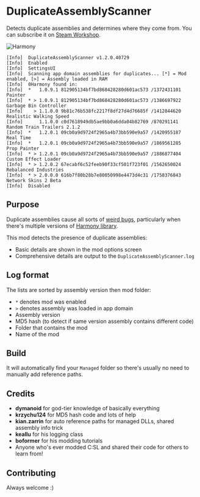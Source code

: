 # DuplicateAssemblyScanner

Detects duplicate assemblies and determines where they come from. You can subscribe it on [Steam Workshop](https://steamcommunity.com/sharedfiles/filedetails/?id=2013398705).

![Harmony](https://user-images.githubusercontent.com/1386719/76034521-0df19e80-5f37-11ea-8a34-3b65012e83f8.png)

```
[Info]  DuplicateAssemblyScanner v1.2.0.40729
[Info]  Enabled
[Info]  SettingsUI
[Info]  Scanning app domain assemblies for duplicates... [*] = Mod enabled, [>] = Assembly loaded in RAM
[Info]  0Harmony found in:
[Info]  *   1.0.9.1 812905134bf7bd868428280d601ac573 /1372431101   Painter
[Info]  * > 1.0.9.1 812905134bf7bd868428280d601ac573 /1386697922   Garbage Bin Controller
[Info]    > 1.1.0.0 9b81c76b538fc2217f8df27d4d76685f /1412844620   Realistic Walking Speed
[Info]      1.1.0.0 c0d7618949db5ae9bb0a6dda04b82769 /870291141    Random Train Trailers 2.1.2
[Info]  *   1.2.0.1 09cb0a9d9724f2965a4b73bb590e9a57 /1420955187   Real Time
[Info]  *   1.2.0.1 09cb0a9d9724f2965a4b73bb590e9a57 /1869561285   Prop Painter
[Info]  * > 1.2.0.1 09cb0a9d9724f2965a4b73bb590e9a57 /1886877404   Custom Effect Loader
[Info]  * > 1.2.0.2 67ecabf6c52feeb90f33cf501f723f01 /1562650024   Rebalanced Industries
[Info]  * > 2.0.0.0 616b7f80b28b7e80050998e4473d4c31 /1758376843   Network Skins 2 Beta
[Info]  Disabled
```

## Purpose

Duplicate assemblies cause all sorts of [weird bugs](https://github.com/CitiesSkylinesMods/TMPE/issues/747), particularly when there's multiple versions of [Harmony library](https://github.com/pardeike/Harmony).

This mod detects the presence of duplicate assemblies:

* Basic details are shown in the mod options screen
* Comprehensive details are output to the `DuplicateAssemblyScanner.log`

## Log format

The lists are sorted by assembly version then mod folder:

* `*` denotes mod was enabled
* `>` denotes assembly was loaded in app domain
* Assembly version
* MD5 hash (to detect if same version assembly contains different code)
* Folder that contains the mod
* Name of the mod

## Build

It will automatically find your `Managed` folder so there's usually no need to manually add reference paths.

## Credits

* **dymanoid** for god-tier knowledge of basically everything
* **krzychu124** for MD5 hash code and lots of help
* **kian.zarrin** for auto reference paths for managed DLLs, shared assembly info trick
* **keallu** for his logging class
* **boformer** for his modding tutorials
* Anyone who's ever modded C:SL and shared their code for others to learn from!

## Contributing

Always welcome :)
